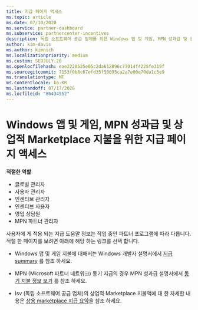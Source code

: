 ```yaml
---
title: 지급 페이지 액세스
ms.topic: article
ms.date: 07/10/2020
ms.service: partner-dashboard
ms.subservice: partnercenter-incentives
description: 독립 소프트웨어 공급 업체를 위한 Windows 앱 및 게임, MPN 성과급 및 상업적 Marketplace 지불에 대 한 지급 정보에 액세스 하는 방법에 대해 알아봅니다.
author: kim-davis
ms.author: kimnich
ms.localizationpriority: medium
ms.custom: SEOJULY.20
ms.openlocfilehash: eae2220525e05c2da612896c77014f4225fe319f
ms.sourcegitcommit: 7153f0b8c67efd35f58695ca2a7e00e70da1c5e9
ms.translationtype: MT
ms.contentlocale: ko-KR
ms.lasthandoff: 07/17/2020
ms.locfileid: "86434552"
---
```

# <a name="access-payouts-pages-for-windows-apps-and-games-mpn-incentives-and-commercial-marketplace-payments"></a>Windows 앱 및 게임, MPN 성과급 및 상업적 Marketplace 지불을 위한 지급 페이지 액세스

**적절한 역할**
-   글로벌 관리자
-   사용자 관리자
-   인센티브 관리자
-   인센티브 사용자
-   영업 상담원
-   MPN 파트너 관리자

사용자에 게 적용 되는 지급 도움말 정보는 작업 중인 파트너 프로그램에 따라 다릅니다. 적절 한 페이지를 보려면 아래에 해당 하는 링크를 선택 합니다.

- Windows 앱 및 게임 지불에 대해서는 Windows 개발자 설명서에서 [지급 summary](https://docs.microsoft.com/windows/uwp/publish/payout-summary) 를 참조 하세요.

- MPN (Microsoft 파트너 네트워크) 동기 지급의 경우 MPN 성과급 설명서에서 [동기 지불 정보 보기](understand-incentive-payouts.md) 를 참조 하세요.

- Isv (독립 소프트웨어 공급 업체)의 상업적 Marketplace 지불액에 대 한 자세한 내용은 [상용 marketplace 지급 요약](https://docs.microsoft.com/azure/marketplace/partner-center-portal/payout-summary)을 참조 하세요.
